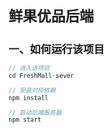 # 鲜果优品后端

## 一、如何运行该项目

```javascript
// 进入该项目
cd FreshMall-sever

// 安装对应依赖
npm install

// 启动后端服务器
npm start
```

## 